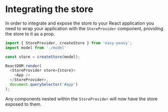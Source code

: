 # Integrating the store

In order to integrate and expose the store to your React application you need to
wrap your application with the `StoreProvider` component, providing the store to
it as a prop.

```javascript
import { StoreProvider, createStore } from 'easy-peasy';
import model from './model'

const store = createStore(model);

ReactDOM.render(
  <StoreProvider store={store}>
    <App />
  </StoreProvider>,
  document.querySelector('#app')
);
```

Any components nested within the `StoreProvider` will now have the store exposed
to them.
